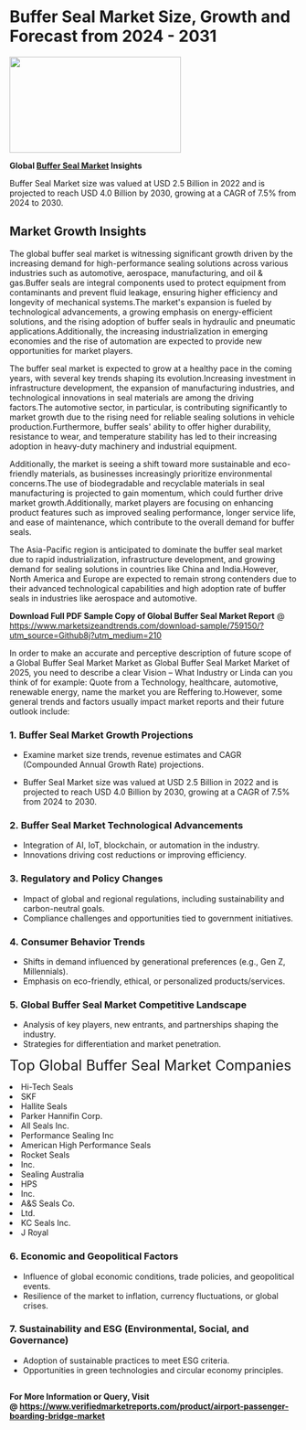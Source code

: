 <H1>Buffer Seal Market Size, Growth and Forecast from 2024 - 2031</H1><img class="aligncenter size-medium wp-image-584254" src="https://thirdeyenews.in/wp-content/uploads/2024/09/Global-Market-Research-300x168.jpeg" alt="" width="300" height="168" /><p><strong>Global&nbsp;<a href="https://www.marketsizeandtrends.com/download-sample/759150/?utm_source=Github8j?utm_medium=210">Buffer Seal Market</a> Insights</strong></p><p>Buffer Seal Market size was valued at USD 2.5 Billion in 2022 and is projected to reach USD 4.0 Billion by 2030, growing at a CAGR of 7.5% from 2024 to 2030.</p><p><h2>Market Growth Insights</h2> <p>The global buffer seal market is witnessing significant growth driven by the increasing demand for high-performance sealing solutions across various industries such as automotive, aerospace, manufacturing, and oil & gas.Buffer seals are integral components used to protect equipment from contaminants and prevent fluid leakage, ensuring higher efficiency and longevity of mechanical systems.The market's expansion is fueled by technological advancements, a growing emphasis on energy-efficient solutions, and the rising adoption of buffer seals in hydraulic and pneumatic applications.Additionally, the increasing industrialization in emerging economies and the rise of automation are expected to provide new opportunities for market players.</p> <p>The buffer seal market is expected to grow at a healthy pace in the coming years, with several key trends shaping its evolution.Increasing investment in infrastructure development, the expansion of manufacturing industries, and technological innovations in seal materials are among the driving factors.The automotive sector, in particular, is contributing significantly to market growth due to the rising need for reliable sealing solutions in vehicle production.Furthermore, buffer seals' ability to offer higher durability, resistance to wear, and temperature stability has led to their increasing adoption in heavy-duty machinery and industrial equipment.</p> <p>Additionally, the market is seeing a shift toward more sustainable and eco-friendly materials, as businesses increasingly prioritize environmental concerns.The use of biodegradable and recyclable materials in seal manufacturing is projected to gain momentum, which could further drive market growth.Additionally, market players are focusing on enhancing product features such as improved sealing performance, longer service life, and ease of maintenance, which contribute to the overall demand for buffer seals.</p> <p>The Asia-Pacific region is anticipated to dominate the buffer seal market due to rapid industrialization, infrastructure development, and growing demand for sealing solutions in countries like China and India.However, North America and Europe are expected to remain strong contenders due to their advanced technological capabilities and high adoption rate of buffer seals in industries like aerospace and automotive.</p> <p><span class=""><strong>Download Full PDF Sample Copy of Global Buffer Seal Market Report</strong> @ <a href="https://www.marketsizeandtrends.com/download-sample/759150/?utm_source=Github8j?utm_medium=210" target="_blank">https://www.marketsizeandtrends.com/download-sample/759150/?utm_source=Github8j?utm_medium=210</a></span></p><p>In order to make an accurate and perceptive description of future scope of a Global&nbsp;Buffer Seal Market Market as Global&nbsp;Buffer Seal Market Market of 2025, you need to describe a clear Vision &ndash; What Industry or Linda can you think of for example: Quote from a Technology, healthcare, automotive, renewable energy, name the market you are Reffering to.However, some general trends and factors usually impact market reports and their future outlook include:</p><h3>1.&nbsp;<strong>Buffer Seal Market Growth Projections</strong></h3><ul><li>Examine market size trends, revenue estimates and CAGR (Compounded Annual Growth Rate) projections.</li><li><p>Buffer Seal Market size was valued at USD 2.5 Billion in 2022 and is projected to reach USD 4.0 Billion by 2030, growing at a CAGR of 7.5% from 2024 to 2030.</p></li></ul><h3>2.&nbsp;<strong>Buffer Seal Market Technological Advancements</strong></h3><ul><li>Integration of AI, IoT, blockchain, or automation in the industry.</li><li>Innovations driving cost reductions or improving efficiency.</li></ul><h3>3.&nbsp;<strong>Regulatory and Policy Changes</strong></h3><ul><li>Impact of global and regional regulations, including sustainability and carbon-neutral goals.</li><li>Compliance challenges and opportunities tied to government initiatives.</li></ul><h3>4.&nbsp;<strong>Consumer Behavior Trends</strong></h3><ul><li>Shifts in demand influenced by generational preferences (e.g., Gen Z, Millennials).</li><li>Emphasis on eco-friendly, ethical, or personalized products/services.</li></ul><h3>5.&nbsp;<strong>Global Buffer Seal Market Competitive Landscape</strong></h3><ul><li>Analysis of key players, new entrants, and partnerships shaping the industry.</li><li>Strategies for differentiation and market penetration.</li></ul><p data-pm-slice="1 1 []"><span style="color: inherit; font-family: inherit; font-size: 25px;">Top Global Buffer Seal Market Companies</span></p><div class="" data-test-id=""><p><li>Hi-Tech Seals</li><li> SKF</li><li> Hallite Seals</li><li> Parker Hannifin Corp.</li><li> All Seals Inc.</li><li> Performance Sealing Inc</li><li> American High Performance Seals</li><li> Rocket Seals</li><li> Inc.</li><li> Sealing Australia</li><li> HPS</li><li>Inc.</li><li> A&S Seals Co.</li><li> Ltd.</li><li> KC Seals Inc.</li><li> J Royal</li></p></div><h3>6.&nbsp;<strong>Economic and Geopolitical Factors</strong></h3><ul><li>Influence of global economic conditions, trade policies, and geopolitical events.</li><li>Resilience of the market to inflation, currency fluctuations, or global crises.</li></ul><h3>7.&nbsp;<strong>Sustainability and ESG (Environmental, Social, and Governance)</strong></h3><ul><li>Adoption of sustainable practices to meet ESG criteria.</li><li>Opportunities in green technologies and circular economy principles.</li></ul><h2><strong style="font-size: 14px;">For More Information or Query, Visit @&nbsp;</strong><a style="background-color: #ffffff; font-size: 14px;" href="https://www.marketsizeandtrends.com/report/buffer-seal-market/" target="_blank">https://www.verifiedmarketreports.com/product/airport-passenger-boarding-bridge-market</a></h2>